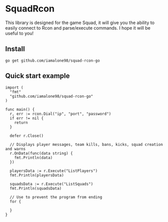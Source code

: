 # SquadRcon

This library is designed for the game Squad, it will give you the ability to easily connect to Rcon and parse/execute commands. I hope it will be useful to you!

## Install

```text
go get github.com/iamalone98/squad-rcon-go
```

## Quick start example

```golang
import (
  "fmt"
  "github.com/iamalone98/squad-rcon-go"
)

func main() {
  r, err := rcon.Dial("ip", "port", "password")
  if err != nil {
    return
  }

  defer r.Close()

  // Displays player messages, team kills, bans, kicks, squad creation and warns
  r.OnData(func(data string) {
    fmt.Println(data)
  })

  playersData := r.Execute("ListPlayers")
  fmt.Println(playersData)

  squadsData := r.Execute("ListSquads")
  fmt.Println(squadsData)

  // Use to prevent the program from ending
  for {

  }
}
```
